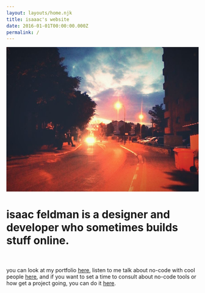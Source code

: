 ```yaml
---
layout: layouts/home.njk
title: isaaac's website
date: 2016-01-01T00:00:00.000Z
permalink: /
---
```




![image from my street](../static/img/street.jpg "my morning street view")  

# isaac feldman is a designer and developer who sometimes builds stuff online.  <br /><br />

you can look at my portfolio [here](https://www.behance.net/isaaacme "my behance profile"), listen to me talk about no-code with cool people [here](https://open.spotify.com/show/1wdQScOURAKYvg2EViYo0h0 "the webmachines podcast"), and if you want to set a time to consult about no-code tools or how get a project going, you can do it [here](https://tidycal.com/webmachines/consulting-no-code-call "my calendar").
<br /><br />


